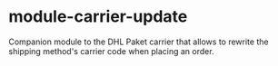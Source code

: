 # module-carrier-update

Companion module to the DHL Paket carrier that allows to rewrite the shipping method's carrier code when placing an order.